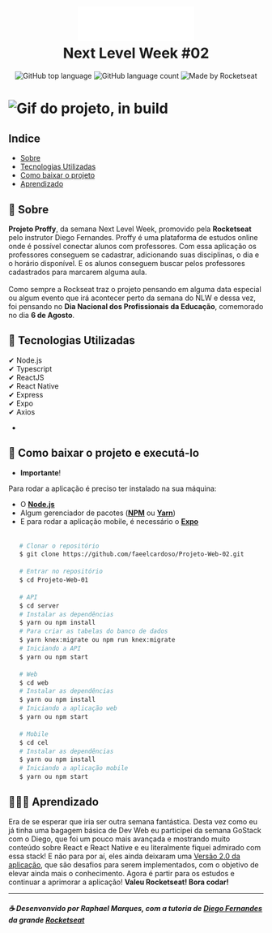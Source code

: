 <h1 align="center">
    <img src="web/src/assets/images/logo.svg" width="230px">
    <br>Next Level Week #02</br> 
</h1>

<p align="center">
    <img alt="GitHub top language" src="https://img.shields.io/github/languages/top/faeelcardoso/projeto-web-2?style=flat-square">
    <img alt="GitHub language count" src="https://img.shields.io/github/languages/count/faeelcardoso/projeto-web-2?style=flat-square">
     <img alt="Made by Rocketseat" src="https://img.shields.io/badge/made%20by-Rocketseat-%237519C1?style=flat-square"><br/>
</p>

<h1>
    <img src="" alt="Gif do projeto, in build">
</h1>

## Indice
- [Sobre](#-sobre)
- [Tecnologias Utilizadas](#-tecnologias-utilizadas)
- [Como baixar o projeto](#-como-baixar-o-projeto)
- [Aprendizado](#-aprendizado)

## 📜 Sobre
**Projeto Proffy**, da semana Next Level Week, promovido pela **Rocketseat** pelo instrutor Diego Fernandes.
Proffy é uma plataforma de estudos online onde é possível conectar alunos com professores. Com essa aplicação os professores conseguem se cadastrar, adicionando suas disciplinas, o dia e o horário disponível. E os alunos conseguem buscar pelos professores cadastrados para marcarem alguma aula.<br /><br />
Como sempre a Rockseat traz o projeto pensando em alguma data especial ou algum evento que irá acontecer perto da semana do NLW e dessa vez, foi pensando no **Dia Nacional dos Profissionais da Educação**, comemorado no dia **6 de Agosto**.

## 🚀 Tecnologias Utilizadas

 ✔ Node.js <br>
 ✔ Typescript <br>
 ✔ ReactJS <br>
 ✔ React Native <br>
 ✔ Express <br>
 ✔ Expo <br>
 ✔ Axios <br>

 -  

 ## 📁 Como baixar o projeto e executá-lo

- **Importante**!

Para rodar a aplicação é preciso ter instalado na sua máquina:

- O **[Node.js](https://nodejs.org/en)**
- Algum gerenciador de pacotes (**[NPM](https://www.npmjs.com)** ou **[Yarn](https://yarnpkg.com)**) 
- E para rodar a aplicação mobile, é necessário o **[Expo](https://expo.io)**

 ```bash

    # Clonar o repositório
    $ git clone https://github.com/faeelcardoso/Projeto-Web-02.git
    
    # Entrar no repositório
    $ cd Projeto-Web-01

    # API
    $ cd server
    # Instalar as dependências
    $ yarn ou npm install 
    # Para criar as tabelas do banco de dados
    $ yarn knex:migrate ou npm run knex:migrate
    # Iniciando a API
    $ yarn ou npm start

    # Web
    $ cd web
    # Instalar as dependências
    $ yarn ou npm install
    # Iniciando a aplicação web
    $ yarn ou npm start

    # Mobile
    $ cd cel
    # Instalar as dependências
    $ yarn ou npm install
    # Iniciando a aplicação mobile
    $ yarn ou npm start

 ```

## 👨🏻‍💻 Aprendizado
Era de se esperar que iria ser outra semana fantástica. Desta vez como eu já tinha uma bagagem básica de Dev Web eu participei da semana GoStack com o Diego, que foi um pouco mais avançada e mostrando muito conteúdo sobre React e React Native e eu literalmente fiquei admirado com essa stack! E não para por aí, eles ainda deixaram uma [Versão 2.0 da aplicação](https://www.notion.so/Vers-o-2-0-Proffy-eefca1b981694cd0a895613bc6235970), que são desafios para serem implementados, com o objetivo de elevar ainda mais o conhecimento. Agora é partir para os estudos e continuar a aprimorar a aplicação! **Valeu Rocketseat! Bora codar!**

---
##### ☕ Desenvonvido por Raphael Marques, com a tutoria de [Diego Fernandes](https://github.com/diego3g) da grande [Rocketseat](https://rocketseat.com.br/)